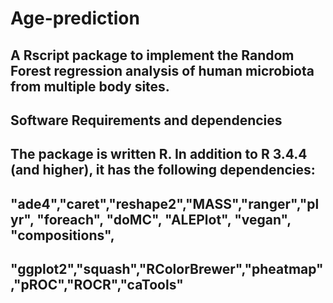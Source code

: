 #  Age-prediction
## A Rscript package to implement the Random Forest regression analysis of human microbiota from multiple body sites.

## Software Requirements and dependencies
## The package is written R. In addition to R 3.4.4 (and higher), it has the following dependencies:

## "ade4","caret","reshape2","MASS","ranger","plyr",  "foreach", "doMC", "ALEPlot", "vegan", "compositions",
## "ggplot2","squash","RColorBrewer","pheatmap","pROC","ROCR","caTools" 

